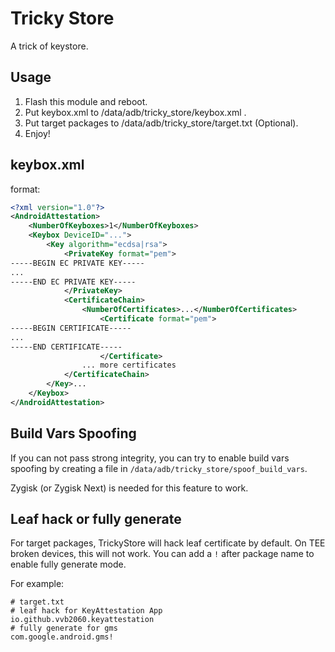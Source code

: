 # Tricky Store

A trick of keystore.

## Usage

1. Flash this module and reboot.  
2. Put keybox.xml to /data/adb/tricky_store/keybox.xml .  
3. Put target packages to /data/adb/tricky_store/target.txt (Optional).  
4. Enjoy!  

## keybox.xml

format:

```xml
<?xml version="1.0"?>
<AndroidAttestation>
    <NumberOfKeyboxes>1</NumberOfKeyboxes>
    <Keybox DeviceID="...">
        <Key algorithm="ecdsa|rsa">
            <PrivateKey format="pem">
-----BEGIN EC PRIVATE KEY-----
...
-----END EC PRIVATE KEY-----
            </PrivateKey>
            <CertificateChain>
                <NumberOfCertificates>...</NumberOfCertificates>
                    <Certificate format="pem">
-----BEGIN CERTIFICATE-----
...
-----END CERTIFICATE-----
                    </Certificate>
                ... more certificates
            </CertificateChain>
        </Key>...
    </Keybox>
</AndroidAttestation>
```

## Build Vars Spoofing

If you can not pass strong integrity, you can try to enable build vars spoofing
by creating a file in `/data/adb/tricky_store/spoof_build_vars`.

Zygisk (or Zygisk Next) is needed for this feature to work.

## Leaf hack or fully generate

For target packages, TrickyStore will hack leaf certificate by default.
On TEE broken devices, this will not work. You can add a `!` after package name to enable fully
generate mode.

For example:

```
# target.txt
# leaf hack for KeyAttestation App
io.github.vvb2060.keyattestation
# fully generate for gms
com.google.android.gms!
```
